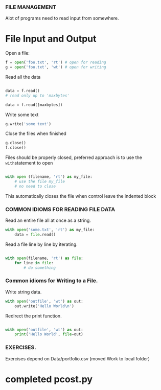 ### FILE MANAGEMENT

Alot of programs need to read input from somewhere.

# File Input and Output 

Open a file:

```python
f = open('foo.txt', 'rt') # open for reading
g = open('foo.txt', 'wt') # open for writing
```

Read all the data

```python

data = f.read()
# read only up to 'maxbytes'

data = f.read([maxbytes])
```

Write some text

```python
g.write('some text')
```

Close the files when finished

```python
g.close()
f.close()
```

Files should be properly closed, preferred approach is to use the ```with```statement to open

```python

with open (filename, 'rt') as my_file:
	# use the file my_file
	# no need to close
```

This automatically closes the file when control leave the indented block


### COMMON IDIOMS FOR READING FILE DATA

Read an entire file all at once as a string.
```python
with open('some.txt', 'rt') as my_file:
	data = file.read()
```

Read a file line by line by iterating.

```python

with open(filename, 'rt') as file:
	for line in file:
		# do something 
```
### Common idioms for Writing to a File.

Write string data.
```python
with open('outfile', 'wt') as out:
	out.write('Hello World\n')

```

Redirect the print function.

```python

with open('outfile', 'wt') as out:
	print('Hello World', file=out)

```

### EXERCISES.

Exercises depend on Data/portfolio.csv (moved Work to local folder)

# completed pcost.py

